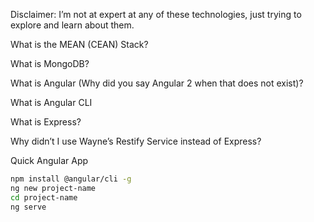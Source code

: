 Disclaimer: I’m not at expert at any of these technologies, just trying to explore and learn about them.

What is the MEAN (CEAN) Stack?

What is MongoDB?

What is Angular (Why did you say Angular 2 when that does not exist)?

What is Angular CLI

What is Express?

Why didn’t I use Wayne’s Restify Service instead of Express?


Quick Angular App

```bash
npm install @angular/cli -g
ng new project-name 
cd project-name
ng serve
```

